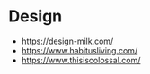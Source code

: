 # Design

* https://design-milk.com/
* https://www.habitusliving.com/
* https://www.thisiscolossal.com/
